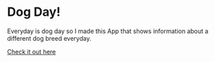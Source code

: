 
#  Dog Day!

Everyday is dog day so I made this App that shows information about a different dog breed everyday.

[Check it out here](https://walze.github.io/dog-day)
